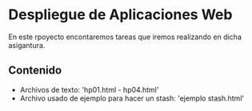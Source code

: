 # Despliegue de Aplicaciones Web

En este rpoyecto encontaremos tareas que iremos realizando en dicha asigantura.

## Contenido
- Archivos de texto: 'hp01.html - hp04.html'
- Archivo usado de ejemplo para hacer un stash: 'ejemplo stash.html'